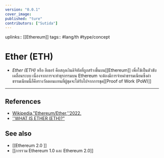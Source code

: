 ```yaml
---
version: "0.0.1"
cover_image:
published: "ture"
contributors: ["Sutida"]
---
```

uplinks:: [[Ethereum]]
tags:: #lang/th #type/concept

# Ether (ETH)
- *Ether (ETH)* หรือ อีเธอร์ คือสกุลเงินดิจิทัลที่ถูกสร้างขึ้นบน[[Ethereum]] เพื่อใช้เป็นตัวขับเคลื่อนระบบ เนื่องจากการจะทำธุรกรรมบน Ethereum จะต้องมีการจ่ายค่าธรรมเนียมซึ่งค่าธรรมเนียมนี้ก็คือรางวัลตอนเเทนที่ผู้ขุดจะได้รับไปจากการขุด[[Proof of Work (PoW)]]
---
## References
- [Wikipedia,"Ethereum/Ether,''2022.](https://en.wikipedia.org/wiki/Ethereum#Ether)
- [''WHAT IS ETHER (ETH)?"](https://ethereum.org/en/eth/)
## See also
- [[Ethereum 2.0 ]]
- [[การรวม Ethereum 1.0 และ Ethereum 2.0]]